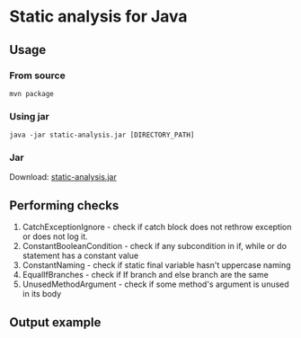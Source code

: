 # Static analysis for Java

## Usage

### From source
`mvn package`

### Using jar
`java -jar static-analysis.jar [DIRECTORY_PATH]`

### Jar
Download: [static-analysis.jar](https://github.com/mikita95/static-analysis/releases/download/v1.0/static-analysis.jar)

## Performing checks
1. CatchExceptionIgnore - check if catch block does not rethrow exception or does not log it.
2. ConstantBooleanCondition - check if any subcondition in if, while or do statement has a constant value
3. ConstantNaming - check if static final variable hasn't uppercase naming
4. EqualIfBranches - check if If branch and else branch are the same
5. UnusedMethodArgument - check if some method's argument is unused in its body

## Output example
